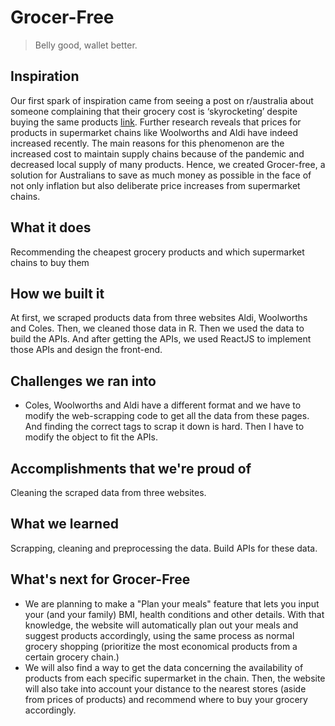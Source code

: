 # Grocer-Free
> Belly good, wallet better.
## Inspiration
Our first spark of inspiration came from seeing a post on r/australia about someone complaining that their grocery cost is ‘skyrocketing’ despite buying the same products [link](https://www.reddit.com/r/australia/comments/slqiny/my_grocery_bill_is_skyrocketting_despite_buying/). Further research reveals that prices for products in supermarket chains like Woolworths and Aldi have indeed increased recently. The main reasons for this phenomenon are the increased cost to maintain supply chains because of the pandemic and decreased local supply of many products. Hence, we created Grocer-free, a solution for Australians to save as much money as possible in the face of not only inflation but also deliberate price increases from supermarket chains.
## What it does
Recommending the cheapest grocery products and which supermarket chains to buy them
## How we built it
At first, we scraped products data from three websites Aldi, Woolworths and Coles. Then, we cleaned those data in R. Then we used the data to build the APIs. And after getting the APIs, we used ReactJS to implement those APIs and design the front-end.
## Challenges we ran into
- Coles, Woolworths and Aldi have a different format and we have to modify the web-scrapping code to get all the data from these pages. And finding the correct tags to scrap it down is hard. Then I have to modify the object to fit the APIs.
## Accomplishments that we're proud of
Cleaning the scraped data from three websites.
## What we learned
Scrapping, cleaning and preprocessing the data.
Build APIs for these data.
## What's next for Grocer-Free
- We are planning to make a "Plan your meals" feature that lets you input your (and your family) BMI, health conditions and other details. With that knowledge, the website will automatically plan out your meals and suggest products accordingly, using the same process as normal grocery shopping (prioritize the most economical products from a certain grocery chain.)
- We will also find a way to get the data concerning the availability of products from each specific supermarket in the chain. Then, the website will also take into account your distance to the nearest stores (aside from prices of products) and recommend where to buy your grocery accordingly.
